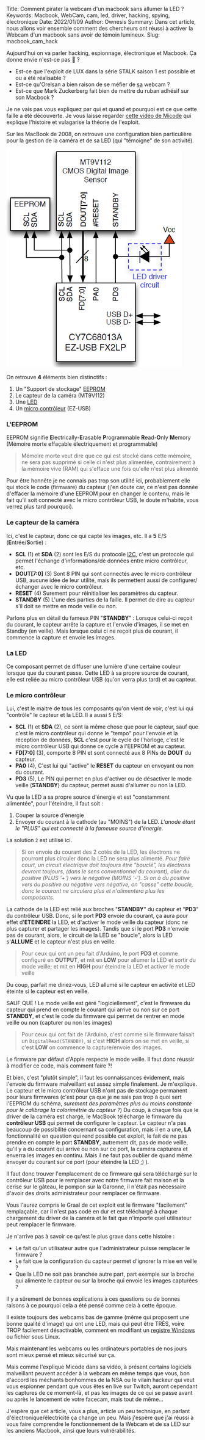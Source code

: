 Title: Comment pirater la webcam d'un macbook sans allumer la LED ?
Keywords: Macbook, WebCam, cam, led, driver, hacking, spying, électronique
Date: 2022/01/09
Author: Ownesis
Summary: Dans cet article, nous allons voir ensemble comment des chercheurs ont réussi à activer la Webcam d'un macbook sans avoir de témoin lumineux.
Slug: macbook_cam_hack

Aujourd'hui on va parler hacking, espionnage, électronique et Macbook.
Ça donne envie n'est-ce pas 👀 ?

- Est-ce que l'exploit de LUX dans la série STALK saison 1 est possible et ou a été réalisable ?
- Est-ce qu'Orelsan a bien raison de se méfier de [sa](https://www.youtube.com/watch?v=B9F0e5gUmxY) webcam ? 
- Est-ce que Mark Zuckerberg fait bien de mettre du ruban adhésif sur son Macbook ?

Je ne vais pas vous expliquez par qui et quand et pourquoi est ce que cette faille a été découverte.
Je vous laisse regarder [cette vidéo de Micode](https://www.youtube.com/watch?v=5FNm4ZRNJMk) qui explique l'histoire et vulagarise la théorie de l'exploit.

Sur les MacBook de 2008, on retrouve une configuration bien particulière pour la gestion de la caméra et de sa LED (qui "témoigne" de son activité).

![Macbook camera schematic](static/img/macbook_cam_hack/schematic.png)

On retrouve **4** éléments bien distinctifs :
 1. Un "Support de stockage" [EEPROM](https://fr.wikipedia.org/wiki/Electrically-erasable_programmable_read-only_memory)
 2. Le capteur de la caméra (MT9V112)
 3. Une [LED](https://fr.wikipedia.org/wiki/Diode_%C3%A9lectroluminescente)
 4. Un [micro contrôleur](https://fr.wikipedia.org/wiki/Microcontr%C3%B4leur) (EZ-USB)


### L'EEPROM
EEPROM signifie **E**lectrically-**E**rasable **P**rogrammable **R**ead-**O**nly **M**emory (Mémoire morte effaçable électriquement et programmable)

> Mémoire morte veut dire que ce qui est stocké dans cette mémoire, ne sera pas supprimé si celle ci n'est plus alimentée, contrairement à la mémoire vive (RAM) qui s'efface une fois qu'elle n'est plus alimenté

Pour être honnête je ne connais pas trop son utilité ici, probablement elle qui stock le code (firmware) du capteur (j'en doute car, ce n'est pas donnée d'effacer la mémoire d'une EEPROM pour en changer le contenu, mais le fait qu'il soit connecté avec le micro contrôleur USB, le doute m'habite, vous verrez plus tard pourquoi).

### Le capteur de la caméra
Ici, c'est le capteur, donc ce qui capte les images, etc.
Il a **5** E/S (**E**ntrée/**S**ortie) :

 - **SCL** (1) et **SDA** (2) sont les E/S du protocole [I2C](https://fr.wikipedia.org/wiki/I2C), c'est un protocole qui permet l'échange d'informations/de données entre micro contrôleur, etc.
 - **DOUT[7:0]** (3) Sont 8 PIN qui sont connectés avec le micro contrôleur USB, aucune idée de leur utilité, mais ils permettent aussi de configurer/échanger avec le micro contrôleur.
 - **RESET** (4) Surement pour réinitialiser les paramètres du capteur.
 - **STANDBY** (5) L'une des parties de la faille. Il permet de dire au capteur s'il doit se mettre en mode veille ou non.

Parlons plus en détail du fameux PIN "**STANDBY**" :
Lorsque celui-ci reçoit du courant, le capteur arrête la capture et l'envoie d'images, il se met en Standby (en veille).
Mais lorsque celui ci ne reçoit plus de courant, il commence la capture et envoie les images.

### La LED
Ce composant permet de diffuser une lumière d'une certaine couleur lorsque que du courant passe. Cette LED à sa propre source de courant, elle est reliée au micro contrôleur USB (qu'on verra plus tard) et au capteur.

### Le micro contrôleur
Lui, c'est le maitre de tous les composants qu'on vient de voir, c'est lui qui "contrôle" le capteur et la LED.
Il a aussi `5` E/S:

 - **SCL** (1) et **SDA** (2), ce sont la même chose que pour le capteur, sauf que c'est le micro contrôleur qui donne le "tempo" pour l'envoie et la réception de données, **SCL** c'est pour le cycle de l'horloge, c'est le micro contrôleur USB qui donne ce cycle à l'EEPROM et au capteur.
 - **FD[7:0]** (3), comporte 8 PIN et sont connecté aux 8 PINs de **DOUT** du capteur.
 - **PA0** (4), C'est lui qui "active" le **RESET** du capteur en envoyant ou non du courant.
 - **PD3** (5), Le PIN qui permet en plus d'activer ou de désactiver le mode veille (**STANDBY**) du capteur, permet aussi d'allumer ou non la LED.

Vu que la LED a sa propre source d'énergie et est "constamment alimentée", pour l'éteindre, il faut soit :

 1. Couper la source d'énergie
 2. Envoyer du courant à la cathode (au "MOINS") de la LED. *L'anode étant le "PLUS" qui est connecté à la fameuse source d'énergie.*

La solution `2` est utilisé ici.
> Si on envoie du courant des 2 cotés de la LED, les électrons ne pourront plus circuler donc la LED ne sera plus alimenté.
> *Pour faire court, un circuit électrique doit toujours être "bouclé", les électrons devront toujours, (dans le sens conventionnel du courant), aller du positive (PLUS '+') vers le négative (MOINS '-').*
> *Si on à du positive vers du positive ou négative vers négative, on "casse" cette boucle, donc le courant ne circulera plus et n'alimentera plus les composants.*

La cathode de la LED est relié aux broches "**STANDBY**" du capteur et "**PD3**" du contrôleur USB.
Donc, si le port **PD3** envoie du courant, ça aura pour effet d'**ETEINDRE** la LED, et d'activer le mode veille du capteur (donc ne plus capturer et partager les images).
Tandis que si le port **PD3** n'envoie pas de courant, alors, le circuit de la LED se "boucle", alors la LED s'**ALLUME** et le capteur n'est plus en veille.

> Pour ceux qui ont un peu fait d'Arduino, le port **PD3** et comme configuré en **OUTPUT**, et mit en **LOW** pour allumer la LED et sortir du mode veille; et mit en **HIGH** pour éteindre la LED et activer le mode veille

Du coup, parfait me diriez-vous, LED allumé si le capteur en activité et LED éteinte si le capteur est en veille.

SAUF QUE ! Le mode veille est géré "logiciellement", c'est le firmware du capteur qui prend en compte le courant qui arrive ou non sur ce port **STANDBY**, et c'est le code du firmware qui permet de rentrer en mode veille ou non (capturer ou non les images)

> Pour ceux qui ont fait de l'Arduino, c'est comme si le firmware faisait un `DigitalRead(STANDBY)`, si c'est **HIGH** alors on se met en veille, si c'est **LOW** on commence la capture/envoie des images.

Le firmware par défaut d'Apple respecte le mode veille.
Il faut donc réussir à modifier ce code, mais comment faire ?!

Et bien, c'est "plutôt simple", il faut les connaissances évidement, mais l'envoie du firmware malveillant est assez simple finalement. Je m'explique.
Le capteur et le micro contrôleur USB n'ont pas de stockage permanent pour leurs firmwares (c'est pour ça que je ne sais pas trop à quoi sert l'EEPROM du schéma, *surement des paramètres plus ou moins constante pour le calibrage la colorimétrie du capteur ?*)
Du coup, à chaque fois que le driver de la caméra est chargé, le MacBook télécharge le firmware du **contrôleur USB** qui permet de configurer le capteur.
Le capteur n'a pas beaucoup de possibilité concernant sa configuration, mais il en a une, **LA** fonctionnalité en question qui rend possible cet exploit, le fait de ne pas prendre en compte le port **STANDBY**, autrement dit, pas de mode veille, qu'il y a du courant qui arrive ou non sur ce port, la caméra capturera et enverra les images en continu.
Mais il ne faut pas oublier de quand même envoyer du courant sur ce port (pour éteindre la LED ;) ).

Il faut donc trouver l'emplacement de ce firmware qui sera téléchargé sur le contrôleur USB pour le remplacer avec notre firmware fait maison et la cerise sur le gâteau, le pompon sur la Garonne, il n'était pas nécessaire d'avoir des droits administrateur pour remplacer ce firmware.

Vous l'aurez compris le Graal de cet exploit est le firmware "facilement" remplaçable, car il n'est pas codé en dur et est téléchargé à chaque chargement du driver de la caméra et le fait que n'importe quel utilisateur peut remplacer le firmware.

Je n'arrive pas à savoir ce qu'est le plus grave dans cette histoire :

 - Le fait qu'un utilisateur autre que l'administrateur puisse remplacer le firmware ?
 - Le fait que la configuration du capteur permet d'ignorer la mise en veille ?
 - Que la LED ne soit pas branchée autre part, part exemple sur la broche qui alimente le capteur ou sur la broche qui envoie les images capturées ?

Il y a sûrement de bonnes explications à ces questions ou de bonnes raisons à ce pourquoi cela a été pensé comme cela à cette époque.

Il existe toujours des webcams bas de gamme (même qui proposent une bonne qualité d'image) qui ont une LED, mais qui peut être TRÈS, voire TROP facilement désactivable, comment en modifiant un [registre Windows](https://ilearned.eu/registre.html) ou fichier sous Linux.

Mais maintenant les webcams ou les ordinateurs portables de nos jours sont mieux pensé et mieux sécurisé sur ça.

Mais comme l'explique Micode dans sa vidéo, à présent certains logiciels malveillant peuvent accéder à la webcam en même temps que vous, bon d'accord les méchants bonhommes de la NSA ou le vilain hackeur qui veut vous espionner pendant que vous êtes en live sur Twitch, auront cependant les captures de ce moment-là, et pas les images de ce qui se passe avant ou après le lancement de votre facecam, mais tout de même...

J'espère que cet article, vous a plus, article un peu technique, en parlant d'électronique/électricité  ça change un peu.
Mais j'espère que j'ai réussi à vous faire comprendre le fonctionnement de la Webcam et de sa LED sur les anciens Macbook, ainsi que leurs vulnérabilités.


